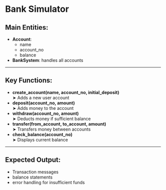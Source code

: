 # Bank Simulator

## Main Entities:
- **Account**:
  - name
  - account_no
  - balance
- **BankSystem**: handles all accounts

---

## Key Functions:
- **create_account(name, account_no, initial_deposit)**  
  ➤ Adds a new user account
- **deposit(account_no, amount)**  
  ➤ Adds money to the account
- **withdraw(account_no, amount)**  
  ➤ Deducts money if sufficient balance
- **transfer(from_account, to_account, amount)**  
  ➤ Transfers money between accounts
- **check_balance(account_no)**  
  ➤ Displays current balance

---

## Expected Output:
- Transaction messages
- balance statements
- error handling for insufficient funds
